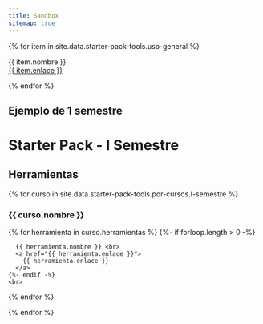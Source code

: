 ```yaml
---
title: Sandbox
sitemap: true
---
```


{% for item in site.data.starter-pack-tools.uso-general %}

{{ item.nombre }} <br>
<a href="{{ item.enlace }}">
  {{ item.enlace }}
</a>

{% endfor %}


<h2>Ejemplo de 1 semestre</h2>

# Starter Pack - I Semestre
## Herramientas

{% for curso in site.data.starter-pack-tools.por-cursos.I-semestre %}

### {{ curso.nombre }}

  {% for herramienta in curso.herramientas %}
    {%- if forloop.length > 0 -%}

      {{ herramienta.nombre }} <br>
      <a href="{{ herramienta.enlace }}">
        {{ herramienta.enlace }}
      </a>
    {%- endif -%}
    <br>


  {% endfor %}


{% endfor %}


